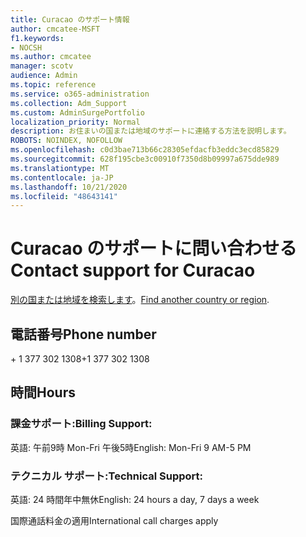```yaml
---
title: Curacao のサポート情報
author: cmcatee-MSFT
f1.keywords:
- NOCSH
ms.author: cmcatee
manager: scotv
audience: Admin
ms.topic: reference
ms.service: o365-administration
ms.collection: Adm_Support
ms.custom: AdminSurgePortfolio
localization_priority: Normal
description: お住まいの国または地域のサポートに連絡する方法を説明します。
ROBOTS: NOINDEX, NOFOLLOW
ms.openlocfilehash: c0d3bae713b66c28305efdacfb3eddc3ecd85829
ms.sourcegitcommit: 628f195cbe3c00910f7350d8b09997a675dde989
ms.translationtype: MT
ms.contentlocale: ja-JP
ms.lasthandoff: 10/21/2020
ms.locfileid: "48643141"
---
```

# <a name="contact-support-for-curacao"></a><span data-ttu-id="edad5-103">Curacao のサポートに問い合わせる</span><span class="sxs-lookup"><span data-stu-id="edad5-103">Contact support for Curacao</span></span>

<span data-ttu-id="edad5-104">[別の国または地域を検索します](../contact-support-for-business-products.md)。</span><span class="sxs-lookup"><span data-stu-id="edad5-104">[Find another country or region](../contact-support-for-business-products.md).</span></span>

## <a name="phone-number"></a><span data-ttu-id="edad5-105">電話番号</span><span class="sxs-lookup"><span data-stu-id="edad5-105">Phone number</span></span>
<span data-ttu-id="edad5-106">+ 1 377 302 1308</span><span class="sxs-lookup"><span data-stu-id="edad5-106">+1 377 302 1308</span></span>

## <a name="hours"></a><span data-ttu-id="edad5-107">時間</span><span class="sxs-lookup"><span data-stu-id="edad5-107">Hours</span></span>
### <a name="billing-support"></a><span data-ttu-id="edad5-108">課金サポート:</span><span class="sxs-lookup"><span data-stu-id="edad5-108">Billing Support:</span></span>

<span data-ttu-id="edad5-109">英語: 午前9時 Mon-Fri 午後5時</span><span class="sxs-lookup"><span data-stu-id="edad5-109">English: Mon-Fri 9 AM-5 PM</span></span>

### <a name="technical-support"></a><span data-ttu-id="edad5-110">テクニカル サポート:</span><span class="sxs-lookup"><span data-stu-id="edad5-110">Technical Support:</span></span>

<span data-ttu-id="edad5-111">英語: 24 時間年中無休</span><span class="sxs-lookup"><span data-stu-id="edad5-111">English: 24 hours a day, 7 days a week</span></span>

<span data-ttu-id="edad5-112">国際通話料金の適用</span><span class="sxs-lookup"><span data-stu-id="edad5-112">International call charges apply</span></span>
